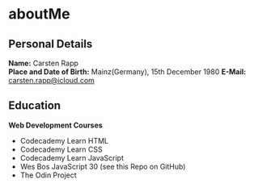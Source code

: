 # aboutMe

## Personal Details  

**Name:** Carsten Rapp  
**Place and Date of Birth:** Mainz(Germany), 15th December 1980
**E-Mail:** carsten.rapp@icloud.com    

## Education  

**Web Development Courses**
* Codecademy Learn HTML
* Codecademy Learn CSS  
* Codecademy Learn JavaScript
* Wes Bos JavaScript 30 (see this Repo on GitHub)
* The Odin Project      
